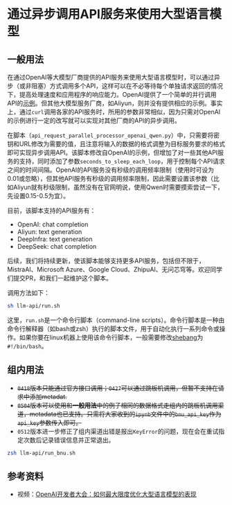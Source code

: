# 通过异步调用API服务来使用大型语言模型

## 一般用法

在通过OpenAI等大模型厂商提供的API服务来使用大型语言模型时，可以通过异步（或非阻塞）方式调用多个API，这样可以在不必等待每个单独请求返回的情况下，提高处理速度和应用程序的响应能力。OpenAI提供了一个简单的并行调用API的[示例](https://github.com/openai/openai-cookbook/blob/main/examples/api_request_parallel_processor.py)。但其他大模型服务厂商，如Aliyun，则并没有提供相应的示例。事实上，通过`curl`调用各家的API服务时，所用的参数非常相似，因为只需对OpenAI的示例进行一定的改写就可以实现对其他厂商的API的异步调用。

在脚本（`api_request_parallel_processor_openai_qwen.py`）中，只需要将密钥和URL修改为需要的值，且注意将输入的数据的格式调整为目标服务要求的格式即可实现异步调用API。该脚本修改自OpenAI的示例，但增加了对一些其他API服务的支持，同时添加了参数`seconds_to_sleep_each_loop`，用于控制每个API请求之间的时间间隔。OpenAI的API服务没有秒级的调用频率限制（使用时可设为0.01或忽略），但其他API服务有秒级的调用频率限制，因此需要设置该参数（比如Aliyun就有秒级限制，虽然没有在官网明说，使用Qwen时需要摸索尝试一下，先设置0.15-0.5为宜）。

目前，该脚本支持的API服务有：
- OpenAI: chat completion
- Aliyun: text generation
- DeepInfra: text generation
- DeepSeek: chat completion
  
后续，我们将持续更新，使该脚本能够支持更多API服务，包括但不限于，MistraAI、Microsoft Azure、Google Cloud、ZhipuAI、无问芯穹等。欢迎同学们提交PR，和我们一起维护这个脚本。

调用方法如下：

```bash
sh llm-api/run.sh
```

这里，`run.sh`是一个命令行脚本（command-line scripts）。命令行脚本是一种由命令行解释器（如bash或zsh）执行的脚本文件，用于自动化执行一系列命令或操作。如果你要在linux机器上使用该命令行脚本，一般需要修改[shebang](https://zh.wikipedia.org/wiki/Shebang)为`#!/bin/bash`。

## 组内用法
- ~~`0418`版本只能通过官方接口调用；`0427`可以通过跳板机调用，但暂不支持在请求中添加metadat.~~
- ~~`0504`版本可以使用和**一般用法**中的例子相同的数据格式走组内的跳板机调用渠道，metadata也已支持。只需将大家收到的`ipynb`文件中的`bnu_api_key`作为`api_key`参数传入即可。~~
- `0512`版本进一步修正了组内渠道出错是报出`KeyError`的问题，现在会在重试指定次数后记录错误信息并正常退出。

```bash
zsh llm-api/run_bnu.sh
```

## 参考资料
- 视频：[OpenAI开发者大会：如何最大限度优化大型语言模型的表现](https://www.youtube.com/watch?v=ahnGLM-RC1Y)
